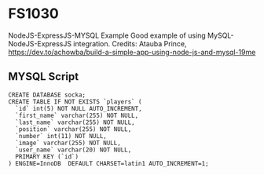 # FS1030
NodeJS-ExpressJS-MYSQL Example
Good example of using MySQL-NodeJS-ExpressJS integration.
Credits: Atauba Prince, https://dev.to/achowba/build-a-simple-app-using-node-js-and-mysql-19me

## MYSQL Script

```
CREATE DATABASE socka;
CREATE TABLE IF NOT EXISTS `players` (
  `id` int(5) NOT NULL AUTO_INCREMENT,
  `first_name` varchar(255) NOT NULL,
  `last_name` varchar(255) NOT NULL,
  `position` varchar(255) NOT NULL,
  `number` int(11) NOT NULL,
  `image` varchar(255) NOT NULL,
  `user_name` varchar(20) NOT NULL,
  PRIMARY KEY (`id`)
) ENGINE=InnoDB  DEFAULT CHARSET=latin1 AUTO_INCREMENT=1;
```